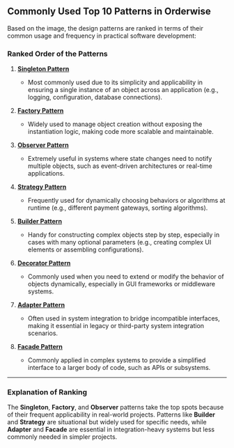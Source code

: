 ## Commonly Used Top 10 Patterns in Orderwise
Based on the image, the design patterns are ranked in terms of their common usage and frequency in practical software development:

### **Ranked Order of the Patterns**
1. **[Singleton Pattern](https://github.com/bhargavvc/topics/tree/main/design-patterns/singleton)**  
   - Most commonly used due to its simplicity and applicability in ensuring a single instance of an object across an application (e.g., logging, configuration, database connections).

2. **[Factory Pattern](https://github.com/bhargavvc/topics/tree/main/design-patterns/factory)**  
   - Widely used to manage object creation without exposing the instantiation logic, making code more scalable and maintainable.

3. **[Observer Pattern](https://github.com/bhargavvc/topics/tree/main/design-patterns/observer)**  
   - Extremely useful in systems where state changes need to notify multiple objects, such as event-driven architectures or real-time applications.

4. **[Strategy Pattern](https://github.com/bhargavvc/topics/tree/main/design-patterns/strategy)**  
   - Frequently used for dynamically choosing behaviors or algorithms at runtime (e.g., different payment gateways, sorting algorithms).

5. **[Builder Pattern](https://github.com/bhargavvc/topics/tree/main/design-patterns/builder)**  
   - Handy for constructing complex objects step by step, especially in cases with many optional parameters (e.g., creating complex UI elements or assembling configurations).

6. **[Decorator Pattern](https://github.com/bhargavvc/topics/tree/main/design-patterns/decorator)**  
   - Commonly used when you need to extend or modify the behavior of objects dynamically, especially in GUI frameworks or middleware systems.

7. **[Adapter Pattern](https://github.com/bhargavvc/topics/tree/main/design-patterns/adapter)**  
   - Often used in system integration to bridge incompatible interfaces, making it essential in legacy or third-party system integration scenarios.

8. **[Facade Pattern](https://github.com/bhargavvc/topics/tree/main/design-patterns/facade)**  
   - Commonly applied in complex systems to provide a simplified interface to a larger body of code, such as APIs or subsystems.
---
### **Explanation of Ranking**
The **Singleton**, **Factory**, and **Observer** patterns take the top spots because of their frequent applicability in real-world projects. Patterns like **Builder** and **Strategy** are situational but widely used for specific needs, while **Adapter** and **Facade** are essential in integration-heavy systems but less commonly needed in simpler projects.
